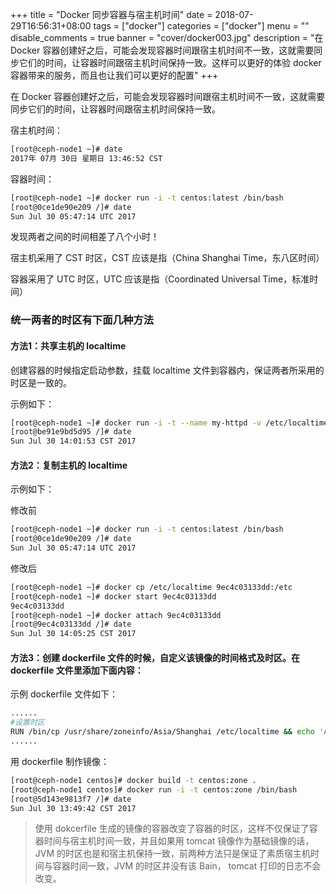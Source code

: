 +++
title = "Docker 同步容器与宿主机时间"
date = 2018-07-29T16:56:31+08:00
tags = ["docker"]
categories = ["docker"]
menu = ""
disable_comments = true
banner = "cover/docker003.jpg"
description = "在 Docker 容器创建好之后，可能会发现容器时间跟宿主机时间不一致，这就需要同步它们的时间，让容器时间跟宿主机时间保持一致。这样可以更好的体验 docker 容器带来的服务，而且也让我们可以更好的配置"
+++



在 Docker 容器创建好之后，可能会发现容器时间跟宿主机时间不一致，这就需要同步它们的时间，让容器时间跟宿主机时间保持一致。

宿主机时间：

```bash
[root@ceph-node1 ~]# date
2017年 07月 30日 星期日 13:46:52 CST
```
容器时间：

```bash
[root@ceph-node1 ~]# docker run -i -t centos:latest /bin/bash
[root@0ce1de90e209 /]# date
Sun Jul 30 05:47:14 UTC 2017
```
发现两者之间的时间相差了八个小时！

宿主机采用了 CST 时区，CST 应该是指（China Shanghai Time，东八区时间）

容器采用了 UTC 时区，UTC 应该是指（Coordinated Universal Time，标准时间）

### 统一两者的时区有下面几种方法

#### 方法1：共享主机的 localtime
创建容器的时候指定启动参数，挂载 localtime 文件到容器内，保证两者所采用的时区是一致的。

示例如下：

```bash
[root@ceph-node1 ~]# docker run -i -t --name my-httpd -v /etc/localtime:/etc/localtime:ro centos:httpd /bin/bash
[root@be91e9bd5d95 /]# date
Sun Jul 30 14:01:53 CST 2017
```
#### 方法2：复制主机的 localtime
示例如下：

修改前

```bash
[root@ceph-node1 ~]# docker run -i -t centos:latest /bin/bash
[root@0ce1de90e209 /]# date
Sun Jul 30 05:47:14 UTC 2017
```
修改后

```bash
[root@ceph-node1 ~]# docker cp /etc/localtime 9ec4c03133dd:/etc
[root@ceph-node1 ~]# docker start 9ec4c03133dd
9ec4c03133dd
[root@ceph-node1 ~]# docker attach 9ec4c03133dd
[root@9ec4c03133dd /]# date
Sun Jul 30 14:05:25 CST 2017
```
#### 方法3：创建 dockerfile 文件的时候，自定义该镜像的时间格式及时区。在 dockerfile 文件里添加下面内容：
示例 dockerfile 文件如下：

```bash
......
#设置时区
RUN /bin/cp /usr/share/zoneinfo/Asia/Shanghai /etc/localtime && echo 'Asia/Shanghai' >/etc/timezone
......
```
用 dockerfile 制作镜像：

```bash
[root@ceph-node1 centos]# docker build -t centos:zone .
[root@ceph-node1 centos]# docker run -i -t centos:zone /bin/bash
[root@5d143e9813f7 /]# date
Sun Jul 30 13:49:42 CST 2017
```
> 使用 dokcerfile 生成的镜像的容器改变了容器的时区，这样不仅保证了容器时间与宿主机时间一致，并且如果用 tomcat 镜像作为基础镜像的话，JVM 的时区也是和宿主机保持一致，前两种方法只是保证了素质宿主机时间与容器时间一致，JVM 的时区并没有该 Bain， tomcat 打印的日志不会改变。




